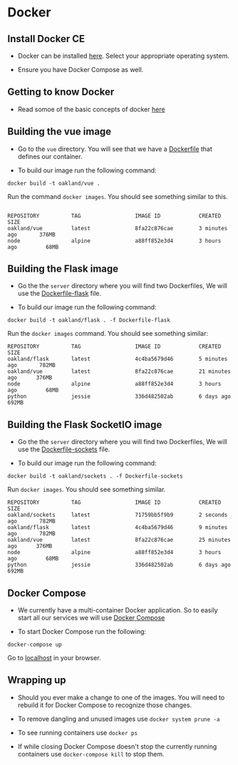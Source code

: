 # Docker

## Install Docker CE

* Docker can be installed [here](https://docs.docker.com/install/). Select your appropriate operating system.

* Ensure you have Docker Compose as well.

## Getting to know Docker

* Read somoe of the basic concepts of docker [here](https://docs.docker.com/get-started/#docker-concepts)

## Building the vue image

* Go to the `vue` directory. You will see that we have a [Dockerfile](vue/Dockerfile) that defines our container.

* To build our image run the following command:

```
docker build -t oakland/vue .
```

Run the command `docker images`. You should see something similar to this.

```

REPOSITORY          TAG                 IMAGE ID            CREATED             SIZE
oakland/vue         latest              8fa22c876cae        3 minutes ago       376MB
node                alpine              a88ff852e3d4        3 hours ago         68MB
```

## Building the Flask image

* Go the the `server` directory where you will find two Dockerfiles, We will use the [Dockerfile-flask](server/Dockerfile-flask) file.

* To build our image run the following command:

```
docker build -t oakland/flask . -f Dockerfile-flask
```

Run the `docker images` command. You should see something similar:

```
REPOSITORY          TAG                 IMAGE ID            CREATED             SIZE
oakland/flask       latest              4c4ba5679d46        5 minutes ago       782MB
oakland/vue         latest              8fa22c876cae        21 minutes ago      376MB
node                alpine              a88ff852e3d4        3 hours ago         68MB
python              jessie              336d482502ab        6 days ago          692MB
```

## Building the Flask SocketIO image

* Go the the `server` directory where you will find two Dockerfiles, We will use the [Dockerfile-sockets](server/Dockerfile-sockets) file.

* To build our image run the following command:

```
docker build -t oakland/sockets . -f Dockerfile-sockets
```

Run `docker images`. You should see something similar.

```
REPOSITORY          TAG                 IMAGE ID            CREATED             SIZE
oakland/sockets     latest              71759bb5f9b9        2 seconds ago       782MB
oakland/flask       latest              4c4ba5679d46        9 minutes ago       782MB
oakland/vue         latest              8fa22c876cae        25 minutes ago      376MB
node                alpine              a88ff852e3d4        3 hours ago         68MB
python              jessie              336d482502ab        6 days ago          692MB
```

## Docker Compose

* We currently have a multi-container Docker application. So to easily start all our services we will use [Docker Compose](https://docs.docker.com/compose/overview/)

* To start Docker Compose run the following:

```
docker-compose up
```
Go to [localhost](http://localhost) in your browser.

## Wrapping up

* Should you ever make a change to one of the images. You will need to rebuild it for Docker Compose to recognize those changes.

* To remove dangling and unused images use `docker system prune -a`

* To see running containers use `docker ps`

* If while closing Docker Compose doesn't stop the currently running containers use `docker-compose kill` to stop them.